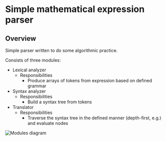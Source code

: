 # Simple mathematical expression parser

## Overview

Simple parser written to do some algorithmic practice.

Consists of three modules:

- Lexical analyzer
  - Responsibilities
    - Produce arrays of tokens from expression based on defined grammar
- Syntax analyzer
  - Responsibilities
    - Build a syntax tree from tokens
- Translator
  - Responsibilities
    - Traverse the syntax tree in the defined manner (depth-first, e.g.) and evaluate nodes

![Modules diagram](https://i.ibb.co/64wKwyX/Math-expression-evaluation-drawio.png)